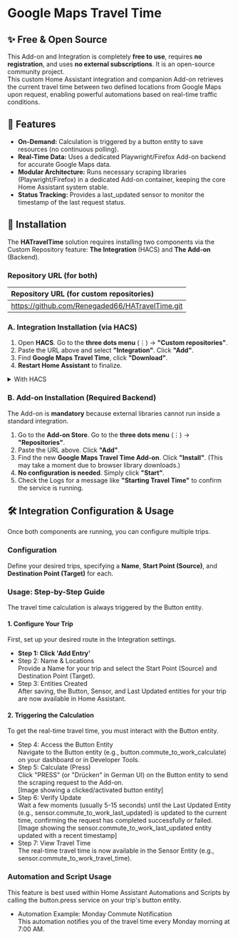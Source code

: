 # **Google Maps Travel Time**

## **✨ Free & Open Source**

This Add-on and Integration is completely **free to use**, requires **no registration**, and uses **no external subscriptions**. It is an open-source community project.  
This custom Home Assistant integration and companion Add-on retrieves the current travel time between two defined locations from Google Maps upon request, enabling powerful automations based on real-time traffic conditions.

## **🚀 Features**

* **On-Demand:** Calculation is triggered by a button entity to save resources (no continuous polling).  
* **Real-Time Data:** Uses a dedicated Playwright/Firefox Add-on backend for accurate Google Maps data.  
* **Modular Architecture:** Runs necessary scraping libraries (Playwright/Firefox) in a dedicated Add-on container, keeping the core Home Assistant system stable.  
* **Status Tracking:** Provides a last\_updated sensor to monitor the timestamp of the last request status.

## **💾 Installation**

The **HATravelTime** solution requires installing two components via the Custom Repository feature: **The Integration** (HACS) and **The Add-on** (Backend).

### **Repository URL (for both)**

| Repository URL (for custom repositories) |
| :---- |
| https://github.com/Renegaded66/HATravelTime.git |

### **A. Integration Installation (via HACS)**

1. Open **HACS**. Go to the **three dots menu** (⋮) → **"Custom repositories"**.  
2. Paste the URL above and select **"Integration"**. Click **"Add"**.  
3. Find **Google Maps Travel Time**, click **"Download"**.  
4. **Restart Home Assistant** to finalize.

<details>
<summary>With HACS</summary>

[![hacs_badge](https://img.shields.io/badge/HACS-Custom-41BDF5.svg)](https://hacs.xyz/)

1. Add this repo as a [custom repository](https://hacs.xyz/docs/faq/custom_repositories/).
   It should then appear as a new integration. Click on it. If necessary, search for "Travel Time".

   ```text
   https://github.com/Renegaded66/HATravelTime
   ```
   Or use this button:
   
   [![Open your Home Assistant instance and open a repository inside the Home Assistant Community Store.](https://my.home-assistant.io/badges/hacs_repository.svg)](https://my.home-assistant.io/redirect/hacs_repository/?owner=pnbruckner&repository=traveltime&category=integration)


1. Download the integration using the appropriate button.

</details>

### **B. Add-on Installation (Required Backend)**

The Add-on is **mandatory** because external libraries cannot run inside a standard integration.

1. Go to the **Add-on Store**. Go to the **three dots menu** (⋮) → **"Repositories"**.  
2. Paste the URL above. Click **"Add"**.  
3. Find the new **Google Maps Travel Time Add-on**. Click **"Install"**. (This may take a moment due to browser library downloads.)  
4. **No configuration is needed**. Simply click **"Start"**.  
5. Check the Logs for a message like **"Starting Travel Time"** to confirm the service is running.

## **🛠️ Integration Configuration & Usage**

Once both components are running, you can configure multiple trips.

### **Configuration**

Define your desired trips, specifying a **Name**, **Start Point (Source)**, and **Destination Point (Target)** for each.

### **Usage: Step-by-Step Guide**

The travel time calculation is always triggered by the Button entity.

#### **1\. Configure Your Trip**

First, set up your desired route in the Integration settings.

* **Step 1: Click 'Add Entry'**  
* Step 2: Name & Locations  
  Provide a Name for your trip and select the Start Point (Source) and Destination Point (Target).  
* Step 3: Entities Created  
  After saving, the Button, Sensor, and Last Updated entities for your trip are now available in Home Assistant.

#### **2\. Triggering the Calculation**

To get the real-time travel time, you must interact with the Button entity.

* Step 4: Access the Button Entity  
  Navigate to the Button entity (e.g., button.commute\_to\_work\_calculate) on your dashboard or in Developer Tools.  
* Step 5: Calculate (Press)  
  Click "PRESS" (or "Drücken" in German UI) on the Button entity to send the scraping request to the Add-on.  
  \[Image showing a clicked/activated button entity\]  
* Step 6: Verify Update  
  Wait a few moments (usually 5-15 seconds) until the Last Updated Entity (e.g., sensor.commute\_to\_work\_last\_updated) is updated to the current time, confirming the request has completed successfully or failed.  
  \[Image showing the sensor.commute\_to\_work\_last\_updated entity updated with a recent timestamp\]  
* Step 7: View Travel Time  
  The real-time travel time is now available in the Sensor Entity (e.g., sensor.commute\_to\_work\_travel\_time).

### **Automation and Script Usage**

This feature is best used within Home Assistant Automations and Scripts by calling the button.press service on your trip's button entity.

* Automation Example: Monday Commute Notification  
  This automation notifies you of the travel time every Monday morning at 7:00 AM.